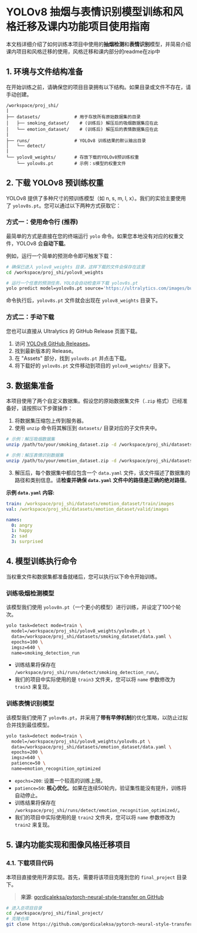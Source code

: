 
# YOLOv8 抽烟与表情识别模型训练和风格迁移及课内功能项目使用指南

本文档详细介绍了如何训练本项目中使用的**抽烟检测**和**表情识别**模型，并简易介绍课内项目和风格迁移的使用，风格迁移和课内部分的readme在zip中

## 1. 环境与文件结构准备

在开始训练之前，请确保您的项目目录拥有以下结构。如果目录或文件不存在，请手动创建。

```
/workspace/proj_shi/
|
├── datasets/             # 用于存放所有原始数据集的目录
│   ├── smoking_dataset/    # (训练后) 解压后的吸烟数据集应在此
│   └── emotion_dataset/    # (训练后) 解压后的表情数据集应在此
|
├── runs/                 # YOLOv8 训练结果的默认输出目录
│   └── detect/
|
└── yolov8_weights/       # 存放下载的YOLOv8预训练权重
    └── yolov8s.pt        # 示例：s模型的权重文件
```

## 2. 下载 YOLOv8 预训练权重

YOLOv8 提供了多种尺寸的预训练模型（如 n, s, m, l, x）。我们的实验主要使用了 `yolov8s.pt`。您可以通过以下两种方式获取它：

### 方式一：使用命令行 (推荐)

最简单的方式是直接在您的终端运行 `yolo` 命令。如果您本地没有对应的权重文件，YOLOv8 会**自动下载**。

例如，运行一个简单的预测命令即可触发下载：
```bash
# 确保已进入 yolov8_weights 目录，这样下载的文件会保存在这里
cd /workspace/proj_shi/yolov8_weights

# 运行一个任意的预测任务，YOLO会自动检查并下载 yolov8s.pt
yolo predict model=yolov8s.pt source='https://ultralytics.com/images/bus.jpg'
```
命令执行后，`yolov8s.pt` 文件就会出现在 `yolov8_weights` 目录下。

### 方式二：手动下载

您也可以直接从 Ultralytics 的 GitHub Release 页面下载。

1.  访问 [YOLOv8 GitHub Releases](https://github.com/ultralytics/ultralytics/releases)。
2.  找到最新版本的 Release。
3.  在 "Assets" 部分，找到 `yolov8s.pt` 并点击下载。
4.  将下载好的 `yolov8s.pt` 文件移动到项目的 `yolov8_weights/` 目录下。

## 3. 数据集准备

本项目使用了两个自定义数据集。假设您的原始数据集文件（`.zip` 格式）已经准备好，请按照以下步骤操作：

1.  将数据集压缩包上传到服务器。
2.  使用 `unzip` 命令将其解压到 `datasets/` 目录对应的子文件夹中。

   ```bash
   # 示例：解压吸烟数据集
   unzip /path/to/your/smoking_dataset.zip -d /workspace/proj_shi/datasets/smoking_dataset/

   # 示例：解压表情识别数据集
   unzip /path/to/your/emotion_dataset.zip -d /workspace/proj_shi/datasets/emotion_dataset/
   ```

3.  解压后，每个数据集中都应包含一个 `data.yaml` 文件，该文件描述了数据集的路径和类别信息。请**检查并确保 `data.yaml` 文件中的路径是正确的绝对路径**。

   **示例 `data.yaml` 内容:**
   ```yaml
   train: /workspace/proj_shi/datasets/emotion_dataset/train/images
   val: /workspace/proj_shi/datasets/emotion_dataset/valid/images

   names:
     0: angry
     1: happy
     2: sad
     3: surprised
   ```

## 4. 模型训练执行命令

当权重文件和数据集都准备就绪后，您可以执行以下命令开始训练。

### 训练吸烟检测模型

该模型我们使用 `yolov8n.pt`（一个更小的模型）进行训练，并设定了100个轮次。

```bash
yolo task=detect mode=train \
  model=/workspace/proj_shi/yolov8_weights/yolov8n.pt \
  data=/workspace/proj_shi/datasets/smoking_dataset/data.yaml \
  epochs=100 \
  imgsz=640 \
  name=smoking_detection_run
```
*   训练结果将保存在 `/workspace/proj_shi/runs/detect/smoking_detection_run/`。
*   我们的项目中实际使用的是 `train3` 文件夹，您可以将 `name` 参数修改为 `train3` 来复现。

### 训练表情识别模型

该模型我们使用了 `yolov8s.pt`，并采用了**带有早停机制**的优化策略，以防止过拟合并找到最佳模型。

```bash
yolo task=detect mode=train \
  model=/workspace/proj_shi/yolov8_weights/yolov8s.pt \
  data=/workspace/proj_shi/datasets/emotion_dataset/data.yaml \
  epochs=200 \
  imgsz=640 \
  patience=50 \
  name=emotion_recognition_optimized
```
*   `epochs=200`: 设置一个较高的训练上限。
*   `patience=50`: **核心优化**。如果在连续50轮内，验证集性能没有提升，训练将自动停止。
*   训练结果将保存在 `/workspace/proj_shi/runs/detect/emotion_recognition_optimized/`。
*   我们的项目中实际使用的是 `train2` 文件夹，您可以将 `name` 参数修改为 `train2` 来复现。



## 5. 课内功能实现和图像风格迁移项目

### 4.1. 下载项目代码

本项目直接使用开源实现。首先，需要将该项目克隆到您的 `final_project` 目录下。
> **来源**: [gordicaleksa/pytorch-neural-style-transfer on GitHub](https://github.com/gordicaleksa/pytorch-neural-style-transfer)

```bash
# 进入总项目目录
cd /workspace/proj_shi/final_project/
# 克隆仓库
git clone https://github.com/gordicaleksa/pytorch-neural-style-transfer.git
```

